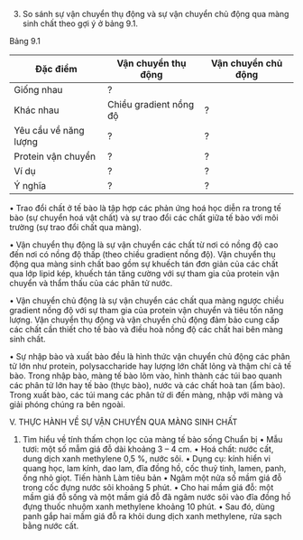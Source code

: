 3. So sánh sự vận chuyển thụ động và sự vận chuyển chủ động qua màng sinh chất theo gợi ý ở bảng 9.1.

Bảng 9.1

Đặc điểm | Vận chuyển thụ động | Vận chuyển chủ động
--- | --- | ---
Giống nhau | ? | 
Khác nhau | Chiều gradient nồng độ | ? | ?
 | Yêu cầu về năng lượng | ? | ?
 | Protein vận chuyển | ? | ?
 | Ví dụ | ? | ?
Ý nghĩa | ? | ?

• Trao đổi chất ở tế bào là tập hợp các phản ứng hoá học diễn ra trong tế bào (sự chuyển hoá vật chất) và sự trao đổi các chất giữa tế bào với môi trường (sự trao đổi chất qua màng).

• Vận chuyển thụ động là sự vận chuyển các chất từ nơi có nồng độ cao đến nơi có nồng độ thấp (theo chiều gradient nồng độ). Vận chuyển thụ động qua màng sinh chất bao gồm sự khuếch tán đơn giản của các chất qua lớp lipid kép, khuếch tán tăng cường với sự tham gia của protein vận chuyển và thẩm thấu của các phân tử nước.

• Vận chuyển chủ động là sự vận chuyển các chất qua màng ngược chiều gradient nồng độ với sự tham gia của protein vận chuyển và tiêu tốn năng lượng. Vận chuyển thụ động và vận chuyển chủ động đảm bảo cung cấp các chất cần thiết cho tế bào và điều hoà nồng độ các chất hai bên màng sinh chất.

• Sự nhập bào và xuất bào đều là hình thức vận chuyển chủ động các phân tử lớn như protein, polysaccharide hay lượng lớn chất lỏng và thậm chí cả tế bào. Trong nhập bào, màng tế bào lõm vào, hình thành các túi bao quanh các phân tử lớn hay tế bào (thực bào), nước và các chất hoà tan (ẩm bào). Trong xuất bào, các túi mang các phân tử di đến màng, nhập với màng và giải phóng chúng ra bên ngoài.

V. THỰC HÀNH VỀ SỰ VẬN CHUYỂN QUA MÀNG SINH CHẤT
1. Tìm hiểu về tính thấm chọn lọc của màng tế bào sống
Chuẩn bị
• Mẫu tươi: một số mẫm giá đỗ dài khoảng 3 – 4 cm.
• Hoá chất: nước cất, dung dịch xanh methylene 0,5 %, nước sôi.
• Dụng cụ: kính hiển vi quang học, lam kính, dao lam, đĩa đồng hồ, cốc thuỷ tinh, lamen, panh, ống nhỏ giọt.
Tiến hành
Làm tiêu bản
• Ngâm một nửa số mầm giá đỗ trong cốc đựng nước sôi khoảng 5 phút.
• Cho hai mầm giá đỗ: một mầm giá đỗ sống và một mầm giá đỗ đã ngâm nước sôi vào đĩa đồng hồ đựng thuốc nhuộm xanh methylene khoảng 10 phút.
• Sau đó, dùng panh gắp hai mầm giá đỗ ra khỏi dung dịch xanh methylene, rửa sạch bằng nước cất.